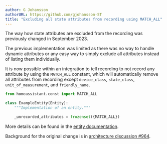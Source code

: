 ```yaml
---
author: G Johansson
authorURL: https://github.com/gjohansson-ST
title: "Excluding all state attributes from recording using MATCH_ALL"
---
```


The way how state attributes are excluded from the recording was previously changed in September 2023.

The previous implementation was limited as there was no way to handle dynamic attributes or any easy way to simply exclude all attributes instead of listing them individually.

It is now possible within an integration to tell recording to not record any attribute by using the `MATCH_ALL` constant, which will automatically remove all attributes from recording except `device_class`, `state_class`, `unit_of_measurement`, and `friendly_name.`

```python
from homeassistant.const import MATCH_ALL

class ExampleEntity(Entity):
    """Implementation of an entity."""

    _unrecorded_attributes = frozenset({MATCH_ALL})

```

More details can be found in the [entity documentation](/docs/core/entity#excluding-state-attributes-from-recorder-history).

Background for the original change is in [architecture discussion #964](https://github.com/home-assistant/architecture/discussions/964).
